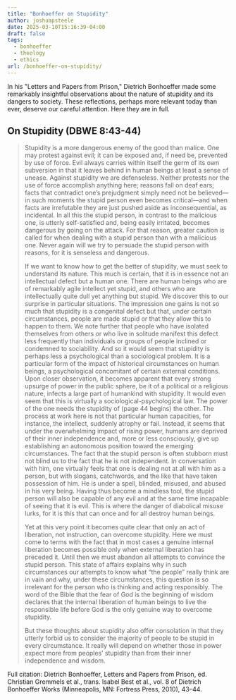 ```yaml
---
title: "Bonhoeffer on Stupidity"
author: joshuapsteele
date: 2025-03-10T15:16:39-04:00
draft: false
tags:
  - bonhoeffer
  - theology
  - ethics
url: /bonhoeffer-on-stupidity/
---
```


In his "Letters and Papers from Prison," Dietrich Bonhoeffer made some remarkably insightful observations about the nature of stupidity and its dangers to society. These reflections, perhaps more relevant today than ever, deserve our careful attention. Here they are in full.

## On Stupidity (DBWE 8:43-44)

> Stupidity is a more dangerous enemy of the good than malice. One may protest against evil; it can be exposed and, if need be, prevented by use of force. Evil always carries within itself the germ of its own subversion in that it leaves behind in human beings at least a sense of unease. Against stupidity we are defenseless. Neither protests nor the use of force accomplish anything here; reasons fall on deaf ears; facts that contradict one’s prejudgment simply need not be believed—in such moments the stupid person even becomes critical—and when facts are irrefutable they are just pushed aside as inconsequential, as incidental. In all this the stupid person, in contrast to the malicious one, is utterly self-satisfied and, being easily irritated, becomes dangerous by going on the attack. For that reason, greater caution is called for when dealing with a stupid person than with a malicious one. Never again will we try to persuade the stupid person with reasons, for it is senseless and dangerous.  
>   
> If we want to know how to get the better of stupidity, we must seek to understand its nature. This much is certain, that it is in essence not an intellectual defect but a human one. There are human beings who are of remarkably agile intellect yet stupid, and others who are intellectually quite dull yet anything but stupid. We discover this to our surprise in particular situations. The impression one gains is not so much that stupidity is a congenital defect but that, under certain circumstances, people are made stupid or that they allow this to happen to them. We note further that people who have isolated themselves from others or who live in solitude manifest this defect less frequently than individuals or groups of people inclined or condemned to sociability. And so it would seem that stupidity is perhaps less a psychological than a sociological problem. It is a particular form of the impact of historical circumstances on human beings, a psychological concomitant of certain external conditions. Upon closer observation, it becomes apparent that every strong upsurge of power in the public sphere, be it of a political or a religious nature, infects a large part of humankind with stupidity. It would even seem that this is virtually a sociological-psychological law. The power of the one needs the stupidity of (page 44 begins) the other. The process at work here is not that particular human capacities, for instance, the intellect, suddenly atrophy or fail. Instead, it seems that under the overwhelming impact of rising power, humans are deprived of their inner independence and, more or less consciously, give up establishing an autonomous position toward the emerging circumstances. The fact that the stupid person is often stubborn must not blind us to the fact that he is not independent. In conversation with him, one virtually feels that one is dealing not at all with him as a person, but with slogans, catchwords, and the like that have taken possession of him. He is under a spell, blinded, misused, and abused in his very being. Having thus become a mindless tool, the stupid person will also be capable of any evil and at the same time incapable of seeing that it is evil. This is where the danger of diabolical misuse lurks, for it is this that can once and for all destroy human beings.  
>  
> Yet at this very point it becomes quite clear that only an act of liberation, not instruction, can overcome stupidity. Here we must come to terms with the fact that in most cases a genuine internal liberation becomes possible only when external liberation has preceded it. Until then we must abandon all attempts to convince the stupid person. This state of affairs explains why in such circumstances our attempts to know what “the people” really think are in vain and why, under these circumstances, this question is so irrelevant for the person who is thinking and acting responsibly. The word of the Bible that the fear of God is the beginning of wisdom declares that the internal liberation of human beings to live the responsible life before God is the only genuine way to overcome stupidity.  
>  
> But these thoughts about stupidity also offer consolation in that they utterly forbid us to consider the majority of people to be stupid in every circumstance. It really will depend on whether those in power expect more from peoples’ stupidity than from their inner independence and wisdom.

Full citation: Dietrich Bonhoeffer, Letters and Papers from Prison, ed. Christian Gremmels et al., trans. Isabel Best et al., vol. 8 of Dietrich Bonhoeffer Works (Minneapolis, MN: Fortress Press, 2010), 43–44.
